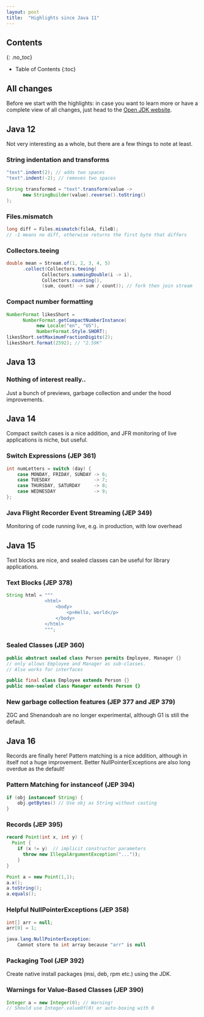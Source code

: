 ```yaml
---
layout: post
title:  "Highlights since Java 11"
---
```


## Contents
{: .no_toc}

* Table of Contents
{:toc}

## All changes
Before we start with the highlights: in case you want to learn more or have a complete view of all changes, just head to the [Open JDK website](https://openjdk.java.net/projects/jdk/).

## Java 12
Not very interesting as a whole, but there are a few things to note at least. 

### String indentation and transforms
```java
"text".indent(2); // adds two spaces
"text".indent(-2); // removes two spaces

String transformed = "text".transform(value ->
      new StringBuilder(value).reverse().toString()
);
```
### Files.mismatch
```java
long diff = Files.mismatch(fileA, fileB); 
// -1 means no diff, otherwise returns the first byte that differs
```
### Collectors.teeing
```java
double mean = Stream.of(1, 2, 3, 4, 5)
      .collect(Collectors.teeing(
             Collectors.summingDouble(i -> i), 
             Collectors.counting(), 
             (sum, count) -> sum / count)); // fork then join stream
```
### Compact number formatting
```java
NumberFormat likesShort = 
      NumberFormat.getCompactNumberInstance(
           new Locale("en", "US"), 
           NumberFormat.Style.SHORT);
likesShort.setMaximumFractionDigits(2);
likesShort.format(2592); // "2.59K"
```

## Java 13
### Nothing of interest really..
Just a bunch of previews, garbage collection and under the hood improvements.

## Java 14
Compact switch cases is a nice addition, and JFR monitoring of live applications is niche, but useful.

### Switch Expressions (JEP 361)
```java
int numLetters = switch (day) {
    case MONDAY, FRIDAY, SUNDAY -> 6;
    case TUESDAY                -> 7;
    case THURSDAY, SATURDAY     -> 8;
    case WEDNESDAY              -> 9;
};
```

### Java Flight Recorder Event Streaming (JEP 349)
Monitoring of code running live, e.g. in production, with low overhead

## Java 15
Text blocks are nice, and sealed classes can be useful for library applications.

### Text Blocks (JEP 378)
```java
String html = """
              <html>
                  <body>
                      <p>Hello, world</p>
                  </body>
              </html>
              """;
```

### Sealed Classes (JEP 360)
```java
public abstract sealed class Person permits Employee, Manager {} 
// only allows Employee and Manager as sub-classes. 
// Also works for interfaces

public final class Employee extends Person {}
public non-sealed class Manager extends Person {}
```

### New garbage collection features (JEP 377 and JEP 379)
ZGC and Shenandoah are no longer experimental, although G1 is still the default.

## Java 16
Records are finally here! Pattern matching is a nice addition, although in itself not a huge improvement. Better NullPointerExceptions are also long overdue as the default!

### Pattern Matching for instanceof (JEP 394)
```java
if (obj instanceof String) {
    obj.getBytes() // Use obj as String without casting
}
```

### Records (JEP 395)
```java
record Point(int x, int y) {
  Point {
    if (x != y)  // implicit constructor parameters
      throw new IllegalArgumentException("..."));
    }
}

Point a = new Point(1,1);
a.x();
a.toString();
a.equals();
```

### Helpful NullPointerExceptions (JEP 358)
```java
int[] arr = null;
arr[0] = 1;

java.lang.NullPointerException: 
    Cannot store to int array because "arr" is null
```

### Packaging Tool (JEP 392)
Create native install packages (msi, deb, rpm etc.) using the JDK.

### Warnings for Value-Based Classes (JEP 390)
```java
Integer a = new Integer(0); // Warning! 
// Should use Integer.valueOf(0) or auto-boxing with 0
```